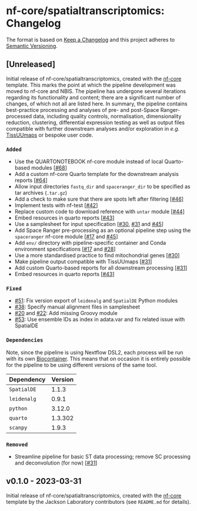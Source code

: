 # nf-core/spatialtranscriptomics: Changelog

The format is based on [Keep a Changelog](https://keepachangelog.com/en/1.0.0/)
and this project adheres to [Semantic Versioning](https://semver.org/spec/v2.0.0.html).

## [Unreleased]

Initial release of nf-core/spatialtranscriptomics, created with the
[nf-core](https://nf-co.re/) template. This marks the point at which the
pipeline development was moved to nf-core and NBIS. The pipeline has undergone
several iterations regarding its functionality and content; there are a
significant number of changes, of which not all are listed here. In summary, the
pipeline contains best-practice processing and analyses of pre- and post-Space
Ranger-processed data, including quality controls, normalisation, dimensionality
reduction, clustering, differential expression testing as well as output files
compatible with further downstream analyses and/or exploration in _e.g._
[TissUUmaps](https://tissuumaps.github.io/) or bespoke user code.

### `Added`

- Use the QUARTONOTEBOOK nf-core module instead of local Quarto-based modules [[#68](https://github.com/nf-core/spatialtranscriptomics/pull/68)]
- Add a custom nf-core Quarto template for the downstream analysis reports [[#64](https://github.com/nf-core/spatialtranscriptomics/pull/64)]
- Allow input directories `fastq_dir` and `spaceranger_dir` to be specified as tar archives (`.tar.gz`)
- Add a check to make sure that there are spots left after filtering [[#46](https://github.com/nf-core/spatialtranscriptomics/issues/46)]
- Implement tests with nf-test [[#42](https://github.com/nf-core/spatialtranscriptomics/pull/42)]
- Replace custom code to download reference with `untar` module [[#44](https://github.com/nf-core/spatialtranscriptomics/pull/44)]
- Embed resources in quarto reports [[#43](https://github.com/nf-core/spatialtranscriptomics/pull/43)]
- Use a samplesheet for input specification [[#30](https://github.com/nf-core/spatialtranscriptomics/pull/30), [#31](https://github.com/nf-core/spatialtranscriptomics/pull/31) and [#45](https://github.com/nf-core/spatialtranscriptomics/pull/45)]
- Add Space Ranger pre-processing as an optional pipeline step using the `spaceranger` nf-core module [[#17](https://github.com/nf-core/spatialtranscriptomics/pull/17) and [#45](https://github.com/nf-core/spatialtranscriptomics/pull/45)]
- Add `env/` directory with pipeline-specific container and Conda environment specifications [[#17](https://github.com/nf-core/spatialtranscriptomics/pull/17) and [#28](https://github.com/nf-core/spatialtranscriptomics/pull/28)]
- Use a more standardised practice to find mitochondrial genes [[#30](https://github.com/nf-core/spatialtranscriptomics/pull/30)]
- Make pipeline output compatible with TissUUmaps [[#31](https://github.com/nf-core/spatialtranscriptomics/pull/31)]
- Add custom Quarto-based reports for all downstream processing [[#31](https://github.com/nf-core/spatialtranscriptomics/pull/31)]
- Embed resources in quarto reports [[#43](https://github.com/nf-core/spatialtranscriptomics/pull/43)]

### `Fixed`

- [#51](https://github.com/nf-core/spatialtranscriptomics/issues/51): Fix version export of `leidenalg` and `SpatialDE` Python modules
- [#38](https://github.com/nf-core/spatialtranscriptomics/issues/38): Specify manual alignment files in samplesheet
- [#20](https://github.com/nf-core/spatialtranscriptomics/issues/20) and [#22](https://github.com/nf-core/spatialtranscriptomics/issues/22): Add missing Groovy module
- [#53](https://github.com/nf-core/spatialtranscriptomics/pull/53): Use ensemble IDs as index in adata.var and fix related
  issue with SpatialDE

### `Dependencies`

Note, since the pipeline is using Nextflow DSL2, each process will be run
with its own [Biocontainer](https://biocontainers.pro/#/registry). This means
that on occasion it is entirely possible for the pipeline to be using different
versions of the same tool.

| Dependency  | Version |
| ----------- | ------- |
| `SpatialDE` | 1.1.3   |
| `leidenalg` | 0.9.1   |
| `python`    | 3.12.0  |
| `quarto`    | 1.3.302 |
| `scanpy`    | 1.9.3   |

### `Removed`

- Streamline pipeline for basic ST data processing; remove SC processing and deconvolution (for now) [[#31](https://github.com/nf-core/spatialtranscriptomics/pull/31)]

## v0.1.0 - 2023-03-31

Initial release of nf-core/spatialtranscriptomics, created with the
[nf-core](https://nf-co.re/) template by the Jackson Laboratory contributors
(see `README.md` for details).

